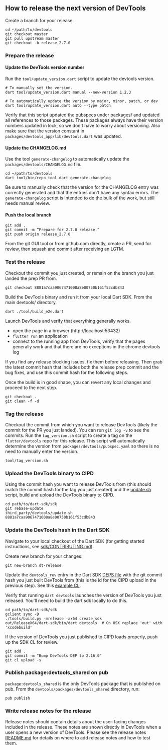## How to release the next version of DevTools

Create a branch for your release.

```shell
cd ~/path/to/devtools
git checkout master
git pull upstream master
git checkout -b release_2.7.0
```

### Prepare the release

#### Update the DevTools version number

Run the `tool/update_version.dart` script to update the devtools version.
```shell
# To manually set the version.
dart tool/update_version.dart manual --new-version 1.2.3

# To automatically update the version by major, minor, patch, or dev
dart tool/update_version.dart auto --type patch

```

Verify that this script updated the pubspecs under packages/
and updated all references to those packages. These packages always have their
version numbers updated in lock, so we don't have to worry about
versioning. Also make sure that the version constant in
`packages/devtools_app/lib/devtools.dart` was updated.

#### Update the CHANGELOG.md

Use the tool `generate-changelog` to automatically update the `packages/devtools/CHANGELOG.md` file.

```shell
cd ~/path/to/devtools
dart tool/bin/repo_tool.dart generate-changelog
```

Be sure to manually check that the version for the CHANGELOG entry was correctly generated
and that the entries don't have any syntax errors. The `generate-changelog` script is
intended to do the bulk of the work, but still needs manual review.

#### Push the local branch

```shell
git add .
git commit -m “Prepare for 2.7.0 release.”
git push origin release_2.7.0
```

From the git GUI tool or from github.com directly, create a PR, send for review,
then squash and commit after receiving an LGTM.

### Test the release
Checkout the commit you just created, or remain on the branch you just landed the prep PR from.
```shell
git checkout 8881a7caa9067471008a8e00750b161f53cdb843
```

Build the DevTools binary and run it from your local Dart SDK. From the main devtools/ directory.
```shell
dart ./tool/build_e2e.dart
```

Launch DevTools and verify that everything generally works.
- open the page in a browser (http://localhost:53432)
- `flutter run` an application
- connect to the running app from DevTools, verify that the pages
  generally work and that there are no exceptions in the chrome devtools log

If you find any release blocking issues, fix them before releasing. Then 
grab the latest commit hash that includes both the release prep commit and the bug fixes,
and use this commit hash for the following steps.

Once the build is in good shape, you can revert any local changes and proceed to the next step.
```shell
git checkout .
git clean -f -d
```

### Tag the release
Checkout the commit from which you want to release DevTools (likely the
commit for the PR you just landed). You can run `git log -v` to see the commits.
Run the `tag_version.sh` script to create a tag on the `flutter/devtools` repo for this
release. This script will automatically determine the version from `packages/devtools/pubspec.yaml`
so there is no need to manually enter the version.
```shell
tool/tag_version.sh
```

### Upload the DevTools binary to CIPD
Using the commit hash you want to release DevTools from (this should match the
commit hash for the tag you just created) and the [update.sh](https://github.com/dart-lang/sdk/blob/master/third_party/devtools/update.sh)
script, build and upload the DevTools binary to CIPD.

```shell
cd path/to/dart-sdk/sdk
git rebase-update
third_party/devtools/update.sh 8881a7caa9067471008a8e00750b161f53cdb843
```

### Update the DevTools hash in the Dart SDK

Navigate to your local checkout of the Dart SDK (for getting started instructions,
see [sdk/CONTRIBUTING.md](https://github.com/dart-lang/sdk/blob/main/CONTRIBUTING.md)).

Create new branch for your changes:
```shell
git new-branch dt-release
```

Update the `devtools_rev` entry in the Dart SDK 
[DEPS file](https://github.com/dart-lang/sdk/blob/master/DEPS)
with the git commit hash you just built DevTools from (this is
the id for the CIPD upload in the previous step). See this 
[example CL](https://dart-review.googlesource.com/c/sdk/+/215520).

Verify that running `dart devtools` launches the version of DevTools you just released. You'll
need to build the dart sdk locally to do this.
```shell
cd path/to/dart-sdk/sdk
gclient sync -D
./tools/build.py -mrelease -ax64 create_sdk
out/ReleaseX64/dart-sdk/bin/dart devtools  # On OSX replace 'out' with 'xcodebuild'
```

If the version of DevTools you just published to CIPD loads properly, push up the SDK CL for review.
```shell
git add .
git commit -m "Bump DevTools DEP to 2.16.0"
git cl upload -s
```

### Publish package:devtools_shared on pub

`package:devtools_shared` is the only DevTools package that is published on pub.
From the `devtools/packages/devtools_shared` directory, run:
```shell
pub publish
```

### Write release notes for the release
Release notes should contain details about the user-facing changes included in the release.
These notes are shown directly in DevTools when a user opens a new version of DevTools. Please
see the release notes
[README.md](https://github.com/flutter/devtools/blob/master/packages/devtools_app/lib/src/framework/release_notes/README.md)
for details on where to add release notes and how to test them.
